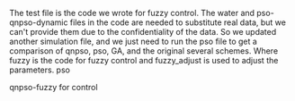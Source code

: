 The test file is the code we wrote for fuzzy control. The water and pso-qnpso-dynamic files in the code are needed to substitute real data, but we can't provide them due to the confidentiality of the data. So we updated another simulation file, and we just need to run the pso file to get a comparison of qnpso, pso, GA, and the original several schemes. Where fuzzy is the code for fuzzy control and fuzzy_adjust is used to adjust the parameters. pso

qnpso-fuzzy for control
